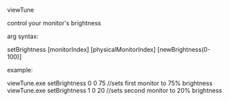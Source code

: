 viewTune

control your monitor's brightness

arg syntax:

setBrightness [monitorIndex] [physicalMonitorIndex] [newBrightness(0-100)]

example:

viewTune.exe setBrightness 0 0 75 //sets first monitor to 75% brightness
viewTune.exe setBrightness 1 0 20 //sets second monitor to 20% brightness
